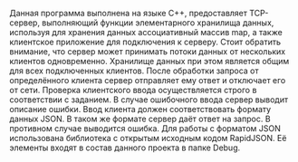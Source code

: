 Данная программа выполнена на языке C++, предоставляет TCP-сервер, выполняющий функции элементарного хранилища данных, используя для хранения данных
ассоциативный массив map, а также клиентское приложение для подключения к серверу.
Стоит обратить внимание, что сервер может принимать потоки данных от нескольких клиентов одновременно. Хранилище данных при этом является общим для
всех подключенных клиентов. После обработки запроса от определённого клиента сервер отправляет ему ответ и отключает его от сети.
Проверка клиентского ввода осуществляется строго в соответствии с заданием. В случае ошибочного ввода сервер выводит описание ошибки.
Ввод клиента должен соответствовать формату данных JSON. В таком же формате сервер даёт ответ на запрос. В противном случае выводится ошибка.
Для работы с форматом JSON использована библиотека с открытым исходным кодом RapidJSON. Её элементы входят в состав данного проекта в папке Debug.
